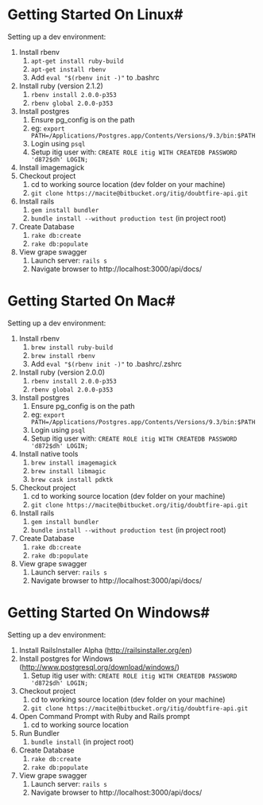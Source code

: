 # Getting Started On Linux#

Setting up a dev environment:

1. Install rbenv
    1. `apt-get install ruby-build`
    2. `apt-get install rbenv`
    3. Add `eval "$(rbenv init -)"` to .bashrc
2. Install ruby (version 2.1.2)
    1. `rbenv install 2.0.0-p353`
    2. `rbenv global 2.0.0-p353`
3. Install postgres
    1. Ensure pg_config is on the path
    2. eg: `export PATH=/Applications/Postgres.app/Contents/Versions/9.3/bin:$PATH`
    3. Login using `psql`
    4. Setup itig user with: `CREATE ROLE itig WITH CREATEDB PASSWORD 'd872$dh' LOGIN;`
4. Install imagemagick
4. Checkout project
    1. cd to working source location (dev folder on your machine)
    2. `git clone https://macite@bitbucket.org/itig/doubtfire-api.git`
5. Install rails
    1. `gem install bundler`
    2. `bundle install --without production test` (in project root)
6. Create Database
    1. `rake db:create`
    2. `rake db:populate`
7. View grape swagger
    1. Launch server: `rails s`
    2. Navigate browser to http://localhost:3000/api/docs/

# Getting Started On Mac#

Setting up a dev environment:

1. Install rbenv
    1. `brew install ruby-build`
    2. `brew install rbenv`
    3. Add `eval "$(rbenv init -)"` to .bashrc/.zshrc
2. Install ruby (version 2.0.0)
    1. `rbenv install 2.0.0-p353`
    2. `rbenv global 2.0.0-p353`
3. Install postgres
    1. Ensure pg_config is on the path
    2. eg: `export PATH=/Applications/Postgres.app/Contents/Versions/9.3/bin:$PATH`
    3. Login using `psql`
    4. Setup itig user with: `CREATE ROLE itig WITH CREATEDB PASSWORD 'd872$dh' LOGIN;`
4. Install native tools
    1. `brew install imagemagick`
    1. `brew install libmagic`
    1. `brew cask install pdktk`
4. Checkout project
    1. cd to working source location (dev folder on your machine)
    2. `git clone https://macite@bitbucket.org/itig/doubtfire-api.git`
5. Install rails
    1. `gem install bundler`
    2. `bundle install --without production test` (in project root)
6. Create Database
    1. `rake db:create`
    2. `rake db:populate`
7. View grape swagger
    1. Launch server: `rails s`
    2. Navigate browser to http://localhost:3000/api/docs/

# Getting Started On Windows#

Setting up a dev environment:

1. Install RailsInstaller Alpha (http://railsinstaller.org/en)
2. Install postgres for Windows (http://www.postgresql.org/download/windows/)
    1. Setup itig user with: `CREATE ROLE itig WITH CREATEDB PASSWORD 'd872$dh' LOGIN;`
4. Checkout project
    1. cd to working source location (dev folder on your machine)
    2. `git clone https://macite@bitbucket.org/itig/doubtfire-api.git`
5. Open Command Prompt with Ruby and Rails prompt
    1. cd to working source location
6. Run Bundler
    1. `bundle install` (in project root)
6. Create Database
    1. `rake db:create`
    2. `rake db:populate`
7. View grape swagger
    1. Launch server: `rails s`
    2. Navigate browser to http://localhost:3000/api/docs/